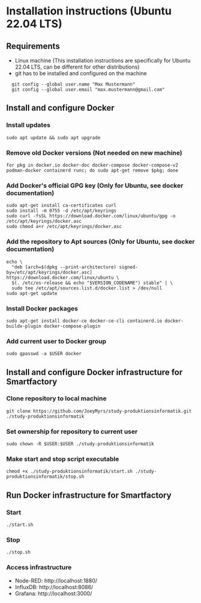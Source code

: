 # Installation instructions (Ubuntu 22.04 LTS)
## Requirements
- Linux machine (This installation instructions are specifically for Ubuntu 22.04 LTS, can be different for other distributions)
- git has to be installed and configured on the machine
```
  git config --global user.name "Max Mustermann"
  git config --global user.email "max.mustermann@gmail.com"
```
## Install and configure Docker
### Install updates
```
sudo apt update && sudo apt upgrade
```
### Remove old Docker versions (Not needed on new machine)
```
for pkg in docker.io docker-doc docker-compose docker-compose-v2 podman-docker containerd runc; do sudo apt-get remove $pkg; done
```
### Add Docker's official GPG key (Only for Ubuntu, see docker documentation)
```
sudo apt-get install ca-certificates curl
sudo install -m 0755 -d /etc/apt/keyrings
sudo curl -fsSL https://download.docker.com/linux/ubuntu/gpg -o /etc/apt/keyrings/docker.asc
sudo chmod a+r /etc/apt/keyrings/docker.asc
```
### Add the repository to Apt sources (Only for Ubuntu, see docker documentation)
```
echo \
  "deb [arch=$(dpkg --print-architecture) signed-by=/etc/apt/keyrings/docker.asc] https://download.docker.com/linux/ubuntu \
  $(. /etc/os-release && echo "$VERSION_CODENAME") stable" | \
  sudo tee /etc/apt/sources.list.d/docker.list > /dev/null
sudo apt-get update
```
### Install Docker packages
```
sudo apt-get install docker-ce docker-ce-cli containerd.io docker-buildx-plugin docker-compose-plugin
```
### Add current user to Docker group
```
sudo gpasswd -a $USER docker
```
## Install and configure Docker infrastructure for Smartfactory
### Clone repository to local machine
```
git clone https://github.com/JoeyMyrs/study-produktionsinformatik.git ./study-produktionsinformatik
```
### Set ownership for repository to current user
```
sudo chown -R $USER:$USER ./study-produktionsinformatik
```
### Make start and stop script executable
```
chmod +x ./study-produktionsinformatik/start.sh ./study-produktionsinformatik/stop.sh
```
## Run Docker infrastructure for Smartfactory
### Start
```
./start.sh
```
### Stop
```
./stop.sh
```
### Access infrastructure
- Node-RED: http://localhost:1880/
- InfluxDB: http://localhost:8086/
- Grafana: http://localhost:3000/
